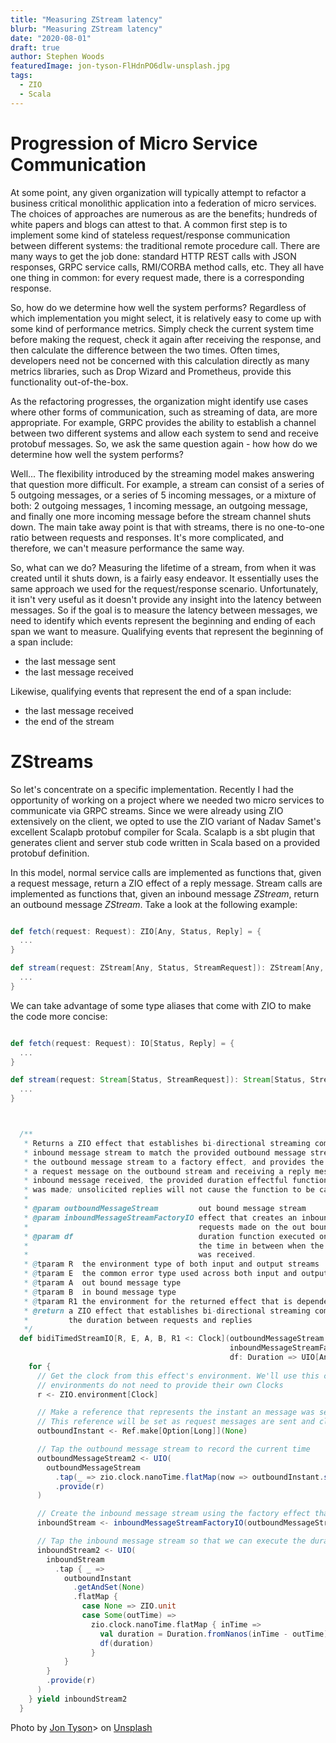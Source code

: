 ```yaml
---
title: "Measuring ZStream latency"
blurb: "Measuring ZStream latency"
date: "2020-08-01"
draft: true
author: Stephen Woods
featuredImage: jon-tyson-FlHdnPO6dlw-unsplash.jpg
tags:
  - ZIO
  - Scala
---
```



Progression of Micro Service Communication
===

At some point, any given organization will typically attempt to refactor a business critical monolithic application 
into a federation of micro services. The choices of approaches are numerous as are the benefits; hundreds of white
papers and blogs can attest to that. A common first step is to implement some kind of stateless request/response
communication between different systems: the traditional remote procedure call. There are many ways to get the job done:
standard HTTP REST calls with JSON responses, GRPC service calls, RMI/CORBA method calls, etc. They all have one thing in
common: for every request made, there is a corresponding response.

So, how do we determine how well the system performs? Regardless of which implementation you might select, it is relatively easy to come 
up with some kind of performance metrics. Simply check the current system time before making the request, check it again after 
receiving the response, and then calculate the difference between the two times. Often times, developers need not be concerned
with this calculation directly as many metrics libraries, such as Drop Wizard and Prometheus, provide this functionality 
out-of-the-box.

As the refactoring progresses, the organization might identify use cases where other forms of communication, such as 
streaming of data, are more appropriate. For example, GRPC provides the ability to establish a channel between two
different systems and allow each system to send and receive protobuf messages. So, we ask the same question again - how 
how do we determine how well the system performs? 

Well... The flexibility introduced by the streaming model makes answering that question more difficult. For example, a stream
can consist of a series of 5 outgoing messages, or a series of 5 incoming messages, or a mixture of both: 2 outgoing messages,
1 incoming message, an outgoing message, and finally one more incoming message before the stream channel shuts down. The 
main take away point is that with streams, there is no one-to-one ratio between requests and responses. It's more complicated, and
therefore, we can't measure performance the same way.

So, what can we do? Measuring the lifetime of a stream, from when it was created until it shuts down, is a fairly easy 
endeavor. It essentially uses the same approach we used for the request/response scenario. Unfortunately, it isn't very
useful as it doesn't provide any insight into the latency between messages. So if the goal is to measure the latency 
between messages, we need to identify which events represent the beginning and ending of each span we want to measure.
Qualifying events that represent the beginning of a span include: 

* the last message sent
* the last message received

Likewise, qualifying events that represent the end of a span include:
 
* the last message received 
* the end of the stream

ZStreams
===
So let's concentrate on a specific implementation. Recently I had the opportunity of working on a project where we needed
two micro services to communicate via GRPC streams. Since we were already using ZIO extensively on the client, we opted to
use the ZIO variant of Nadav Samet's excellent Scalapb protobuf compiler for Scala. Scalapb is a sbt plugin that generates
client and server stub code written in Scala based on a provided protobuf definition. 

In this model, normal service calls are implemented as functions that, given a request message, return a ZIO effect of a
reply message. Stream calls are implemented as functions that, given an inbound message _ZStream_, return an
outbound message _ZStream_. Take a look at the following example:



```scala

def fetch(request: Request): ZIO[Any, Status, Reply] = {
  ...  
}

def stream(request: ZStream[Any, Status, StreamRequest]): ZStream[Any, Status, StreamReply] = {
  ...
}
```

We can take advantage of some type aliases that come with ZIO to make the code more concise:

```scala

def fetch(request: Request): IO[Status, Reply] = {
  ...  
}

def stream(request: Stream[Status, StreamRequest]): Stream[Status, StreamReply] = {
  ...
}

```




```scala


  /**
   * Returns a ZIO effect that establishes bi-directional streaming communication between two services by creating an
   * inbound message stream to match the provided outbound message stream. The resulting stream is created by applying
   * the outbound message stream to a factory effect, and provides the means of measuring the duration between sending
   * a request message on the outbound stream and receiving a reply message on the inbound stream. To do so, on each
   * inbound message received, the provided duration effectful function is executed if and only if a proceeding request
   * was made; unsolicited replies will not cause the function to be called.
   *
   * @param outboundMessageStream         out bound message stream
   * @param inboundMessageStreamFactoryIO effect that creates an inbound message stream that provides replies to any
   *                                      requests made on the out bound message stream.
   * @param df                            duration function executed on solicited replies, where the duration input is
   *                                      the time in between when the request was sent and its corresponding reply
   *                                      was received.
   * @tparam R  the environment type of both input and output streams
   * @tparam E  the common error type used across both input and output streams, the factory effect, and the returned effect
   * @tparam A  out bound message type
   * @tparam B  in bound message type
   * @tparam R1 the environment for the returned effect that is dependent on some Clock
   * @return a ZIO effect that establishes bi-directional streaming communication between two services and allows measuring
   *         the duration between requests and replies
   */
  def bidiTimedStreamIO[R, E, A, B, R1 <: Clock](outboundMessageStream: stream.Stream[E, A],
                                                 inboundMessageStreamFactoryIO: stream.Stream[E, A] => UIO[stream.Stream[E, B]],
                                                 df: Duration => UIO[Any]): URIO[R1, stream.Stream[E, B]] = {
    for {
      // Get the clock from this effect's environment. We'll use this clock when manipulating the streams so the stream
      // environments do not need to provide their own Clocks
      r <- ZIO.environment[Clock]

      // Make a reference that represents the instant an message was sent on the outbound stream. Initially set to None.
      // This reference will be set as request messages are sent and cleared when reply messages are received.
      outboundInstant <- Ref.make[Option[Long]](None)

      // Tap the outbound message stream to record the current time
      outboundMessageStream2 <- UIO(
        outboundMessageStream
          .tap(_ => zio.clock.nanoTime.flatMap(now => outboundInstant.set(Some(now))))
          .provide(r)
      )

      // Create the inbound message stream using the factory effect that depends on the outbound message stream
      inboundStream <- inboundMessageStreamFactoryIO(outboundMessageStream2)

      // Tap the inbound message stream so that we can execute the duration functional effect on each inbound message.
      inboundStream2 <- UIO(
        inboundStream
          .tap { _ =>
            outboundInstant
              .getAndSet(None)
              .flatMap {
                case None => ZIO.unit
                case Some(outTime) =>
                  zio.clock.nanoTime.flatMap { inTime =>
                    val duration = Duration.fromNanos(inTime - outTime)
                    df(duration)
                  }
            }
        }
        .provide(r)
      )
    } yield inboundStream2
  }
```


Photo by [Jon Tyson](https://unsplash.com/@jontyson?utm_source=unsplash&amp;utm_medium=referral&amp;utm_content=creditCopyText)> on [Unsplash](https://unsplash.com/s/photos/clock?utm_source=unsplash&amp;utm_medium=referral&amp;utm_content=creditCopyText)